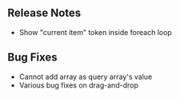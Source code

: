 ## Release Notes
* Show "current item" token inside foreach loop

## Bug Fixes
* Cannot add array as query array's value
* Various bug fixes on drag-and-drop 
